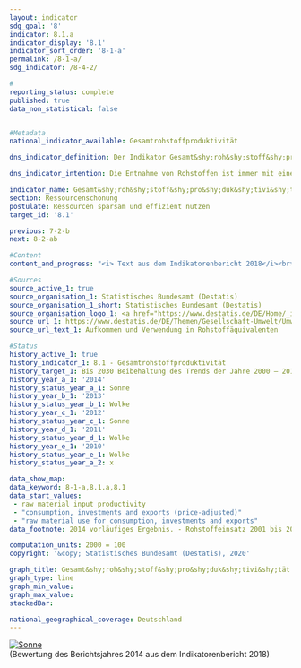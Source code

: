 ```yaml
---                   
layout: indicator                   
sdg_goal: '8'                   
indicator: 8.1.a                   
indicator_display: '8.1'                   
indicator_sort_order: '8-1-a'                   
permalink: /8-1-a/                   
sdg_indicator: /8-4-2/                   

#                   
reporting_status: complete                   
published: true                   
data_non_statistical: false                   


#Metadata                   
national_indicator_available: Gesamtrohstoffproduktivität                   

dns_indicator_definition: Der Indikator Gesamt&shy;roh&shy;stoff&shy;pro&shy;duk&shy;tivi&shy;tät setzt den Wert aller an die letzte Verwendung abgegebenen Güter (in Euro, preisbereinigt) in Relation zur Masse der für ihre Produktion im In- und Ausland eingesetzten Rohstoffe (in Tonnen). Die letzte Verwendung umfasst dabei sowohl inländischen Konsum und inländische Investitionen als auch den Export. Im Nenner des Indikators werden sowohl aus der Umwelt entnommene abiotische und biotische Rohstoffe berücksichtigt als auch Pflanzenmaterial, das durch die Land- und Forstwirtschaft produziert wurde.                   

dns_indicator_intention: Die Entnahme von Rohstoffen ist immer mit einer Beeinträchtigung der Natur verbunden. Durch die steigende Nachfrage nach Rohstoffen werden weltweit zunehmend Rohstoffvorkommen in Gebieten erschlossen, die besonders sensibel auf menschliche Einflüsse reagieren. Daher hat sich die Bundesregierung bereits im Deutschen Re&shy;ssour&shy;cen&shy;effi&shy;zienz&shy;pro&shy;gramm (ProgRess) II im Jahr 2016 das Ziel gesetzt, dass die Gesamt&shy;roh&shy;stoff&shy;pro&shy;duk&shy;tivi&shy;tät weiterhin steigen soll. In den Jahren 2000 bis 2010 nahm die Gesamt&shy;roh&shy;stoff&shy;pro&shy;duk&shy;tivi&shy;tät bereits um durchschnittlich rund 1,6&nbsp;% jährlich zu. Ein solch positiver Trend soll bis zum Jahr 2030 fortgesetzt werden.                   

indicator_name: Gesamt&shy;roh&shy;stoff&shy;pro&shy;duk&shy;tivi&shy;tät                   
section: Ressourcenschonung                   
postulate: Ressourcen sparsam und effizient nutzen                   
target_id: '8.1'                   

previous: 7-2-b                   
next: 8-2-ab                   

#Content                    
content_and_progress: "<i> Text aus dem Indikatorenbericht 2018</i><br><br>Zur Berechnung dieses Indikators ist es notwendig, die Masse aller Rohstoffe zu ermitteln, die für die Produktion der Importe benötigt wurden. Die Berechnung dieser als Importe in Rohstoffäquivalenten bezeichneten Größe basiert auf einem komplexen Modell, das Daten aus verschiedenen amtlichen und nicht amtlichen Quellen nutzt. <br><br>Durch die monetäre sowie physische Einbeziehung der Importe berücksichtigt der Indikator Wertschöpfung und Rohstoffeinsatz über die gesamte in- und ausländische Produktionskette. Somit wird auch der wirtschaftlichen Verflechtung mit dem Ausland umfassend Rechnung getragen. Der im Indikator abgebildete Rohstoffeinsatz dient nicht allein der inländischen letzten Verwendung, sondern auch dem Export. Er darf daher nicht mit einem Rohstofffußabdruck Deutschlands verwechselt werden. <br><br>Der Indikator umfasst nicht nur diejenigen Rohstoffe, die als nicht erneuerbar angesehenen werden, also mineralische Rohstoffe und fossile Energieträger. Vielmehr enthält er auch pflanzliche Erzeugnisse, die von der Land- und Forstwirtschaft produziert werden. Dadurch ergeben sich in geringem Umfang Doppelzählungen: Beispielsweise wird die Masse sowohl eines landwirtschaftlichen Erzeugnisses bei der Ernte als auch des für die Produktion verwendeten Mineraldüngers erfasst. <br><br>Der Wert des Indikators nahm nach vorläufigen Ergebnissen von 2000 bis 2014 um 26&nbsp;% zu. Dieser Anstieg ist insbesondere durch die Zuwächse des Zählers begründet: Der Wert der letzten Verwendung (inländischer Konsum und inländische Investitionen sowie Exporte) erhöhte sich im Vergleichszeitraum um 31&nbsp;%. Die inländische Rohstoffentnahme sank zwar zwischen den Jahren 2000 und 2014 moderat; gleichzeitig stieg jedoch die Masse der Importe in Rohstoffäquivalenten an, sodass sich im Nenner des Indikators ein leichter Zuwachs um 4&nbsp;% ergibt. <br><br>Inländisch entnommene Rohstoffe sowie Importe werden in zunehmendem Maße auch (wieder) exportiert. Der Nenner des Indikators weist folglich nicht auf eine verstärkte globale Rohstoffentnahme für Konsum und Investitionen in Deutschland hin, sondern spiegelt eine insgesamt intensivere Verflechtung der deutschen Wirtschaft mit dem Ausland wider. <br><br>Das Jahr 2009 ist durch die besondere wirtschaftliche Situation in der europäischen Finanzmarkt- und Wirtschaftskrise als Ausreißer zu betrachten. Die Werte für die Jahre 2010 bis 2014 setzten den bis zum Jahr 2008 reichenden Entwicklungspfad fort. Von 2013 auf 2014 stieg der Wert des Indikators um 3&nbsp;% und folgte damit dem positiven Trend der vorausgegangenen Jahre."                   

#Sources
source_active_1: true                           
source_organisation_1: Statistisches Bundesamt (Destatis)                           
source_organisation_1_short: Statistisches Bundesamt (Destatis)                           
source_organisation_logo_1: <a href="https://www.destatis.de/DE/Home/_inhalt.html"><img src="https://g205sdgs.github.io/sdg-indicators/public/logos/destatis.png" alt="Logo Statistisches Bundesamt (Destatis)" title="Klicken Sie hier um zu der Homepage der Organisation zu gelangen" /></a>
source_url_1: https://www.destatis.de/DE/Themen/Gesellschaft-Umwelt/Umwelt/Materialfluesse-Energiefluesse/Publikationen/Downloads-Material-und-Energiefluesse/rohstoffaequivalente-lange-reihe-5853102149005.xlsx?__blob=publicationFile                               
source_url_text_1: Aufkommen und Verwendung in Rohstoffäquivalenten                               

#Status                   
history_active_1: true                   
history_indicator_1: 8.1 - Gesamtrohstoffproduktivität                   
history_target_1: Bis 2030 Beibehaltung des Trends der Jahre 2000 – 2010
history_year_a_1: '2014'                           
history_status_year_a_1: Sonne
history_year_b_1: '2013'                           
history_status_year_b_1: Wolke
history_year_c_1: '2012'                           
history_status_year_c_1: Sonne
history_year_d_1: '2011'                           
history_status_year_d_1: Wolke
history_year_e_1: '2010'                           
history_status_year_e_1: Wolke
history_status_year_a_2: x

data_show_map:                    
data_keyword: 8-1-a,8.1.a,8.1                   
data_start_values: 
 - raw material input productivity
 - "consumption, investments and exports (price-adjusted)"
 - "raw material use for consumption, investments and exports"                   
data_footnote: 2014 vorläufiges Ergebnis. - Rohstoffeinsatz 2001 bis 2007 interpoliert                   

computation_units: 2000 = 100                   
copyright: '&copy; Statistisches Bundesamt (Destatis), 2020'                   

graph_title: Gesamt&shy;roh&shy;stoff&shy;pro&shy;duk&shy;tivi&shy;tät                   
graph_type: line                   
graph_min_value:                    
graph_max_value:                    
stackedBar:                    

national_geographical_coverage: Deutschland                   
---
```

<div>                           
  <div class="my-header">                           
    <a href="https://sustainabledevelopment-deutschland.github.io/status/"><img src="https://g205sdgs.github.io/sdg-indicators/public/Wettersymbole/Sonne.png" title="Bei Fortsetzung der Entwicklung beträgt die Abweichung vom Zielwert weniger als 5&nbsp;% der Differenz zwischen Zielwert und aktuellem Wert" alt="Sonne" />                           
    </a>                           
  </div>
  <div class="my-header-note">
    <span>(Bewertung des Berichtsjahres 2014 aus dem Indikatorenbericht 2018)</span>
  </div>                           
</div>